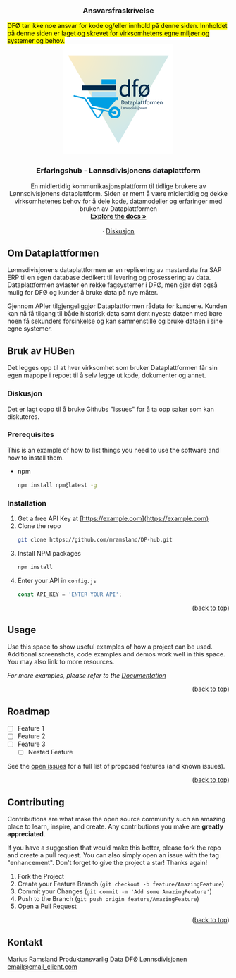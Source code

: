 <h3 align = "center">Ansvarsfraskrivelse</h4>
<mark>DFØ tar ikke noe ansvar for kode og/eller innhold på denne siden. Innholdet på denne siden er laget og skrevet for  virksomhetens egne miljøer og systemer og behov.
</mark> 


<!-- PROJECT LOGO -->
<br />
<div align="center">
  <a href="https://github.com/mramsland/DP-hub">
    <img src="images/logo.png" alt="Logo" width="250" height="250">
  </a>


<h3 align="center">Erfaringshub - Lønnsdivisjonens dataplattform</h3>

  <p align="center">
    En midlertidig kommunikasjonsplattform til tidlige brukere av Lønnsdivisjonens dataplattform. Siden er ment å være midlertidig og dekke virksomhetenes behov for å dele kode, datamodeller og erfaringer med bruken av Dataplattformen
    <br/>
    <a href="https://github.com/mramsland/DP-hub"><strong>Explore the docs »</strong></a>
    <br />
    <br />
    ·
    <a href="https://github.com/mramsland/DP-hub/issues">Diskusjon</a>
  </p>
</div>



<!-- Om dataplattformen -->
## Om Dataplattformen
Lønnsdivisjonens dataplattformen er en replisering av masterdata fra SAP ERP til en egen database dedikert til levering og prosessering av data. Dataplattformen avlaster en rekke fagsystemer i DFØ, men gjør det også mulig for DFØ og kunder å bruke data på nye måter.  

Gjennom APIer tilgjengeliggjør Dataplattformen rådata for kundene. Kunden kan nå få tilgang til både historisk data samt dent nyeste dataen med bare noen få sekunders forsinkelse og kan sammenstille og bruke dataen i sine egne systemer. 


## Bruk av HUBen
Det legges opp til at hver virksomhet som bruker Dataplattformen får sin egen mapppe i repoet til å selv legge ut kode, dokumenter og annet.

### Diskusjon
Det er lagt oopp til å bruke Githubs "Issues" for å ta opp saker som kan diskuteres. 





### Prerequisites

This is an example of how to list things you need to use the software and how to install them.
* npm
  ```sh
  npm install npm@latest -g
  ```

### Installation

1. Get a free API Key at [https://example.com](https://example.com)
2. Clone the repo
   ```sh
   git clone https://github.com/mramsland/DP-hub.git
   ```
3. Install NPM packages
   ```sh
   npm install
   ```
4. Enter your API in `config.js`
   ```js
   const API_KEY = 'ENTER YOUR API';
   ```

<p align="right">(<a href="#readme-top">back to top</a>)</p>



<!-- USAGE EXAMPLES -->
## Usage

Use this space to show useful examples of how a project can be used. Additional screenshots, code examples and demos work well in this space. You may also link to more resources.

_For more examples, please refer to the [Documentation](https://example.com)_

<p align="right">(<a href="#readme-top">back to top</a>)</p>



<!-- ROADMAP -->
## Roadmap

- [ ] Feature 1
- [ ] Feature 2
- [ ] Feature 3
    - [ ] Nested Feature

See the [open issues](https://github.com/mramsland/DP-hub/issues) for a full list of proposed features (and known issues).

<p align="right">(<a href="#readme-top">back to top</a>)</p>



<!-- CONTRIBUTING -->
## Contributing

Contributions are what make the open source community such an amazing place to learn, inspire, and create. Any contributions you make are **greatly appreciated**.

If you have a suggestion that would make this better, please fork the repo and create a pull request. You can also simply open an issue with the tag "enhancement".
Don't forget to give the project a star! Thanks again!

1. Fork the Project
2. Create your Feature Branch (`git checkout -b feature/AmazingFeature`)
3. Commit your Changes (`git commit -m 'Add some AmazingFeature'`)
4. Push to the Branch (`git push origin feature/AmazingFeature`)
5. Open a Pull Request

<p align="right">(<a href="#readme-top">back to top</a>)</p>


<!-- CONTACT -->
## Kontakt

Marius Ramsland
Produktansvarlig Data
DFØ Lønnsdivisjonen
email@email_client.com





<!-- MARKDOWN LINKS & IMAGES -->
<!-- https://www.markdownguide.org/basic-syntax/#reference-style-links -->
[contributors-shield]: https://img.shields.io/github/contributors/mramsland/DP-hub.svg?style=for-the-badge
[contributors-url]: https://github.com/mramsland/DP-hub/graphs/contributors
[forks-shield]: https://img.shields.io/github/forks/mramsland/DP-hub.svg?style=for-the-badge
[forks-url]: https://github.com/mramsland/DP-hub/network/members
[stars-shield]: https://img.shields.io/github/stars/mramsland/DP-hub.svg?style=for-the-badge
[stars-url]: https://github.com/mramsland/DP-hub/stargazers
[issues-shield]: https://img.shields.io/github/issues/mramsland/DP-hub.svg?style=for-the-badge
[issues-url]: https://github.com/mramsland/DP-hub/issues
[license-shield]: https://img.shields.io/github/license/mramsland/DP-hub.svg?style=for-the-badge
[license-url]: https://github.com/mramsland/DP-hub/blob/master/LICENSE.txt
[linkedin-shield]: https://img.shields.io/badge/-LinkedIn-black.svg?style=for-the-badge&logo=linkedin&colorB=555
[linkedin-url]: https://linkedin.com/in/linkedin_username
[product-screenshot]: images/screenshot.png
[Next.js]: https://img.shields.io/badge/next.js-000000?style=for-the-badge&logo=nextdotjs&logoColor=white
[Next-url]: https://nextjs.org/
[React.js]: https://img.shields.io/badge/React-20232A?style=for-the-badge&logo=react&logoColor=61DAFB
[React-url]: https://reactjs.org/
[Vue.js]: https://img.shields.io/badge/Vue.js-35495E?style=for-the-badge&logo=vuedotjs&logoColor=4FC08D
[Vue-url]: https://vuejs.org/
[Angular.io]: https://img.shields.io/badge/Angular-DD0031?style=for-the-badge&logo=angular&logoColor=white
[Angular-url]: https://angular.io/
[Svelte.dev]: https://img.shields.io/badge/Svelte-4A4A55?style=for-the-badge&logo=svelte&logoColor=FF3E00
[Svelte-url]: https://svelte.dev/
[Laravel.com]: https://img.shields.io/badge/Laravel-FF2D20?style=for-the-badge&logo=laravel&logoColor=white
[Laravel-url]: https://laravel.com
[Bootstrap.com]: https://img.shields.io/badge/Bootstrap-563D7C?style=for-the-badge&logo=bootstrap&logoColor=white
[Bootstrap-url]: https://getbootstrap.com
[JQuery.com]: https://img.shields.io/badge/jQuery-0769AD?style=for-the-badge&logo=jquery&logoColor=white
[JQuery-url]: https://jquery.com 
